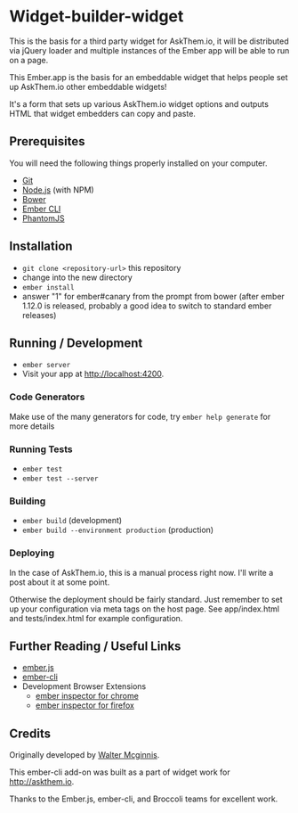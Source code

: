 # Widget-builder-widget

This is the basis for a third party widget for AskThem.io, it will be
distributed via jQuery loader and multiple instances of the Ember app will be
able to run on a page.

This Ember.app is the basis for an embeddable widget that helps people
set up AskThem.io other embeddable widgets!

It's a form that sets up various AskThem.io widget options and outputs
HTML that widget embedders can copy and paste.

## Prerequisites

You will need the following things properly installed on your computer.

* [Git](http://git-scm.com/)
* [Node.js](http://nodejs.org/) (with NPM)
* [Bower](http://bower.io/)
* [Ember CLI](http://www.ember-cli.com/)
* [PhantomJS](http://phantomjs.org/)

## Installation

* `git clone <repository-url>` this repository
* change into the new directory
* `ember install`
* answer "1" for ember#canary from the prompt from bower (after ember
  1.12.0 is released, probably a good idea to switch to standard ember releases)

## Running / Development

* `ember server`
* Visit your app at [http://localhost:4200](http://localhost:4200).

### Code Generators

Make use of the many generators for code, try `ember help generate` for more details

### Running Tests

* `ember test`
* `ember test --server`

### Building

* `ember build` (development)
* `ember build --environment production` (production)

### Deploying

In the case of AskThem.io, this is a manual process right now. I'll write a post
about it at some point.

Otherwise the deployment should be fairly standard. Just remember to set up
your configuration via meta tags on the host page. See app/index.html and
tests/index.html for example configuration.

## Further Reading / Useful Links

* [ember.js](http://emberjs.com/)
* [ember-cli](http://www.ember-cli.com/)
* Development Browser Extensions
  * [ember inspector for chrome](https://chrome.google.com/webstore/detail/ember-inspector/bmdblncegkenkacieihfhpjfppoconhi)
  * [ember inspector for firefox](https://addons.mozilla.org/en-US/firefox/addon/ember-inspector/)

## Credits

Originally developed by [Walter Mcginnis](https://github.com/walter).

This ember-cli add-on was built as a part of widget work for http://askthem.io.

Thanks to the Ember.js, ember-cli, and Broccoli teams for excellent work.
